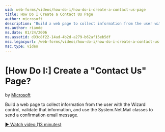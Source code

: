 ```yaml
---
uid: web-forms/videos/how-do-i/how-do-i-create-a-contact-us-page
title: How Do I Create a Contact Us Page
author: microsoft
description: "Build a web page to collect information from the user with the Wizard control, validate that information, and use the System.Net.Mail classes to send a confi..."
ms.author: riande
ms.date: 01/24/2006
ms.assetid: d93c8f22-14ad-4b2d-a279-b62af15eb5df
msc.legacyurl: /web-forms/videos/how-do-i/how-do-i-create-a-contact-us-page
msc.type: video
---
```

[How Do I:] Create a "Contact Us" Page?
====================
by [Microsoft](https://github.com/microsoft)

Build a web page to collect information from the user with the Wizard control, validate that information, and use the System.Net.Mail classes to send a confirmation email message.

[&#9654; Watch video (13 minutes)](https://channel9.msdn.com/Blogs/ASP-NET-Site-Videos/how-do-i-create-a-contact-us-page)
